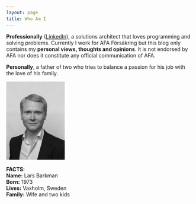 ```yaml
---
layout: page
title: Who Am I
---
```


**Professionally** ([LinkedIn](https://se.linkedin.com/in/larsbarkman)), a solutions architect that loves programming and solving problems. Currently I work for AFA Försäkring but this blog only contains my **personal views, thoughts and opinions**. It is not endorsed by AFA nor does it constitute any official communication of AFA.

**Personally**, a father of two who tries to balance a passion for his job with the love of his family.

<img src="/images/Lars_Barkman.jpg" alt="Image Lars Barkman" style="width:158px;height:211px;">

**FACTS:**  
**Name:** Lars Barkman  
**Born:** 1973  
**Lives:** Vaxholm, Sweden  
**Family:** Wife and two kids  